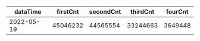 |dataTime|firstCnt|secondCnt|thirdCnt|fourCnt|
|-|-|-|-|-|
|2022-05-19|45046232|44565554|33244663|3649448|
